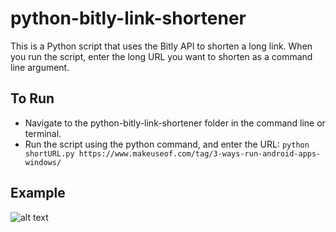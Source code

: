 # python-bitly-link-shortener
This is a Python script that uses the Bitly API to shorten a long link.
When you run the script, enter the long URL you want to shorten as a command line argument.

## To Run

* Navigate to the python-bitly-link-shortener folder in the command line or terminal.
* Run the script using the python command, and enter the URL: `python shortURL.py https://www.makeuseof.com/tag/3-ways-run-android-apps-windows/`

## Example

![alt text](preview.jpg)